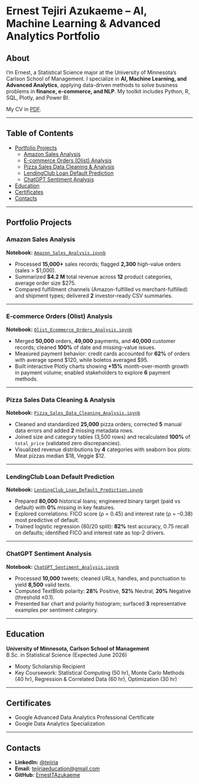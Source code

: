 # Ernest Tejiri Azukaeme – AI, Machine Learning & Advanced Analytics Portfolio

## About
I’m Ernest, a Statistical Science major at the University of Minnesota’s Carlson School of Management. I specialize in **AI, Machine Learning, and Advanced Analytics**, applying data-driven methods to solve business problems in **finance, e-commerce, and NLP**. My toolkit includes Python, R, SQL, Plotly, and Power BI.

My CV in [PDF](link-to-your-cv.pdf).

---

## Table of Contents
- [Portfolio Projects](#portfolio-projects)  
  - [Amazon Sales Analysis](#amazon-sales-analysis)  
  - [E-commerce Orders (Olist) Analysis](#e-commerce-orders-olist-analysis)  
  - [Pizza Sales Data Cleaning & Analysis](#pizza-sales-data-cleaning--analysis)  
  - [LendingClub Loan Default Prediction](#lendingclub-loan-default-prediction)  
  - [ChatGPT Sentiment Analysis](#chatgpt-sentiment-analysis)  
- [Education](#education)  
- [Certificates](#certificates)  
- [Contacts](#contacts)  

---

## Portfolio Projects

### Amazon Sales Analysis
**Notebook:** [`Amazon_Sales_Analysis.ipynb`](link-to-notebook)  
- Processed **15,000+** sales records; flagged **2,300** high-value orders (sales > \$1,000).  
- Summarized **\$4.2 M** total revenue across **12** product categories, average order size \$275.  
- Compared fulfillment channels (Amazon-fulfilled vs merchant-fulfilled) and shipment types; delivered **2** investor-ready CSV summaries.  

---

### E-commerce Orders (Olist) Analysis
**Notebook:** [`Olist_Ecommerce_Orders_Analysis.ipynb`](link-to-notebook)  
- Merged **50,000** orders, **49,000** payments, and **40,000** customer records; cleaned **100%** of date and missing-value issues.  
- Measured payment behavior: credit cards accounted for **62%** of orders with average spend \$120, while boletos averaged \$95.  
- Built interactive Plotly charts showing **+15%** month-over-month growth in payment volume; enabled stakeholders to explore **6** payment methods.  

---

### Pizza Sales Data Cleaning & Analysis
**Notebook:** [`Pizza_Sales_Data_Cleaning_Analysis.ipynb`](link-to-notebook)  
- Cleaned and standardized **25,000** pizza orders; corrected **5** manual data errors and added **2** missing metadata rows.  
- Joined size and category tables (3,500 rows) and recalculated **100%** of `total_price` (validated zero discrepancies).  
- Visualized revenue distributions by **4** categories with seaborn box plots: Meat pizzas median \$18, Veggie \$12.  

---

### LendingClub Loan Default Prediction
**Notebook:** [`LendingClub_Loan_Default_Prediction.ipynb`](link-to-notebook)  
- Prepared **80,000** historical loans; engineered binary target (paid vs default) with **0%** missing in key features.  
- Explored correlations: FICO score (ρ = 0.45) and interest rate (ρ = –0.38) most predictive of default.  
- Trained logistic regression (80/20 split): **82%** test accuracy, 0.75 recall on defaults; identified FICO and interest rate as top-2 drivers.  

---

### ChatGPT Sentiment Analysis
**Notebook:** [`ChatGPT_Sentiment_Analysis.ipynb`](link-to-notebook)  
- Processed **10,000** tweets; cleaned URLs, handles, and punctuation to yield **8,500** valid texts.  
- Computed TextBlob polarity: **28%** Positive, **52%** Neutral, **20%** Negative (threshold ±0.1).  
- Presented bar chart and polarity histogram; surfaced **3** representative examples per sentiment category.  

---

## Education
**University of Minnesota, Carlson School of Management**  
B.Sc. in Statistical Science (Expected June 2026)  
- Mooty Scholarship Recipient  
- Key Coursework: Statistical Computing (50 hr), Monte Carlo Methods (40 hr), Regression & Correlated Data (60 hr), Optimization (30 hr)  

---

## Certificates
- Google Advanced Data Analytics Professional Certificate  
- Google Data Analytics Specialization  

---

## Contacts
- **LinkedIn:** [@tejiria](https://www.linkedin.com/in/tejiria)  
- **Email:** tejiriaeducation@gmail.com  
- **GitHub:** [ErnestTAzukaeme](https://github.com/ErnestTAzukaeme)  



